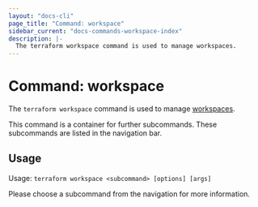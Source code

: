 ```yaml
---
layout: "docs-cli"
page_title: "Command: workspace"
sidebar_current: "docs-commands-workspace-index"
description: |-
  The terraform workspace command is used to manage workspaces.
---
```


# Command: workspace

The `terraform workspace` command is used to manage
[workspaces](/docs/state/workspaces.html).

This command is a container for further subcommands. These subcommands are
listed in the navigation bar.

## Usage

Usage: `terraform workspace <subcommand> [options] [args]`

Please choose a subcommand from the navigation for more information.
